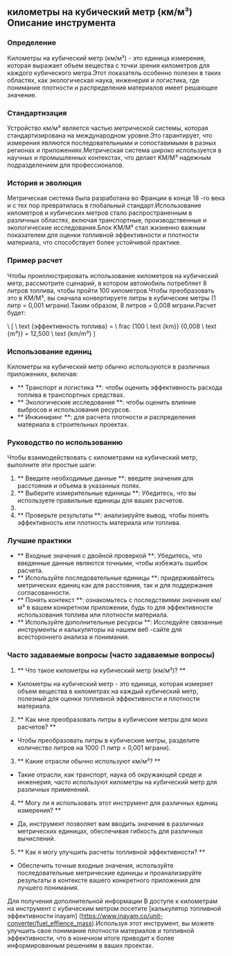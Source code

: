 ## километры на кубический метр (км/м³) Описание инструмента

### Определение
Километры на кубический метр (км/м³) - это единица измерения, которая выражает объем вещества с точки зрения километров для каждого кубического метра.Этот показатель особенно полезен в таких областях, как экологическая наука, инженерия и логистика, где понимание плотности и распределения материалов имеет решающее значение.

### Стандартизация
Устройство км/м³ является частью метрической системы, которая стандартизирована на международном уровне.Это гарантирует, что измерения являются последовательными и сопоставимыми в разных регионах и приложениях.Метрическая система широко используется в научных и промышленных контекстах, что делает KM/M³ надежным подразделением для профессионалов.

### История и эволюция
Метрическая система была разработана во Франции в конце 18 -го века и с тех пор превратилась в глобальный стандарт.Использование километров и кубических метров стало распространенным в различных областях, включая транспортные, производственные и экологические исследования.Блок KM/M³ стал жизненно важным показателем для оценки топливной эффективности и плотности материала, что способствует более устойчивой практике.

### Пример расчет
Чтобы проиллюстрировать использование километров на кубический метр, рассмотрите сценарий, в котором автомобиль потребляет 8 литров топлива, чтобы пройти 100 километров.Чтобы преобразовать это в KM/M³, вы сначала конвертируете литры в кубические метры (1 литр = 0,001 мграни).Таким образом, 8 литров = 0,008 мграни.Расчет будет:

\ [
\ text {эффективность топлива} = \ frac {100 \ text {km}} {0,008 \ text {m³}} = 12,500 \ text {km/m³}
\]

### Использование единиц
Километры на кубический метр обычно используются в различных приложениях, включая:
- ** Транспорт и логистика **: чтобы оценить эффективность расхода топлива в транспортных средствах.
- ** Экологические исследования **: чтобы оценить влияние выбросов и использования ресурсов.
- ** Инжиниринг **: для расчета плотности и распределения материала в строительных проектах.

### Руководство по использованию
Чтобы взаимодействовать с километрами на кубический метр, выполните эти простые шаги:
1. ** Введите необходимые данные **: введите значения для расстояния и объема в указанных полях.
2. ** Выберите измерительные единицы **: Убедитесь, что вы используете правильные единицы для ваших расчетов.
3.
4. ** Проверьте результаты **: анализируйте вывод, чтобы понять эффективность или плотность материала или топлива.

### Лучшие практики
- ** Входные значения с двойной проверкой **: Убедитесь, что введенные данные являются точными, чтобы избежать ошибок расчета.
- ** Используйте последовательные единицы **: придерживайтесь метрических единиц как для расстояния, так и для поддержания согласованности.
- ** Понять контекст **: ознакомьтесь с последствиями значения км/м³ в вашем конкретном приложении, будь то для эффективности использования топлива или плотности материала.
- ** Используйте дополнительные ресурсы **: Исследуйте связанные инструменты и калькуляторы на нашем веб -сайте для всестороннего анализа и понимания.

### Часто задаваемые вопросы (часто задаваемые вопросы)

1. ** Что такое километры на кубический метр (км/м³)? **
- Километры на кубический метр - это единица, которая измеряет объем вещества в километрах на каждый кубический метр, полезный для оценки топливной эффективности и плотности материала.

2. ** Как мне преобразовать литры в кубические метры для моих расчетов? **
- Чтобы преобразовать литры в кубические метры, разделите количество литров на 1000 (1 литр = 0,001 мграни).

3. ** Какие отрасли обычно используют км/м³? **
- Такие отрасли, как транспорт, наука об окружающей среде и инженерия, часто используют километры на кубический метр для различных применений.

4. ** Могу ли я использовать этот инструмент для различных единиц измерения? **
- Да, инструмент позволяет вам вводить значения в различных метрических единицах, обеспечивая гибкость для различных вычислений.

5. ** Как я могу улучшить расчеты топливной эффективности? **
- Обеспечить точные входные значения, используйте последовательные метрические единицы и проанализируйте результаты в контексте вашего конкретного приложения для лучшего понимания.

Для получения дополнительной информации В доступе к километрам на инструмент с кубическим метром посетите [калькулятор топливной эффективности inayam] (https://www.inayam.co/unit-converter/fuel_effience_mass).Используя этот инструмент, вы можете улучшить свое понимание плотности материалов и топливной эффективности, что в конечном итоге приводит к более информированным решениям в ваших проектах.